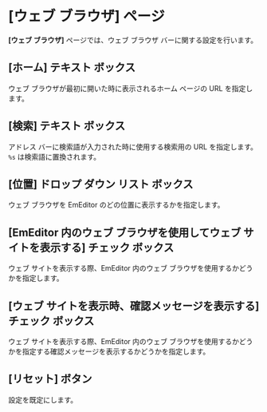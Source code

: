 # \[ウェブ ブラウザ\] ページ

**\[ウェブ ブラウザ\]** ページでは、ウェブ ブラウザ バーに関する設定を行います。

## \[ホーム\] テキスト ボックス

ウェブ ブラウザが最初に開いた時に表示されるホーム ページの URL を指定します。

## \[検索\] テキスト ボックス

アドレス バーに検索語が入力された時に使用する検索用の URL を指定します。`%s` は検索語に置換されます。

## \[位置\] ドロップ ダウン リスト ボックス

ウェブ ブラウザを EmEditor のどの位置に表示するかを指定します。

## \[EmEditor 内のウェブ ブラウザを使用してウェブ サイトを表示する\] チェック ボックス

ウェブ サイトを表示する際、EmEditor 内のウェブ ブラウザを使用するかどうかを指定します。

## \[ウェブ サイトを表示時、確認メッセージを表示する\] チェック ボックス

ウェブ サイトを表示する際、EmEditor 内のウェブ ブラウザを使用するかどうかを指定する確認メッセージを表示するかどうかを指定します。

## \[リセット\] ボタン

設定を既定にします。

